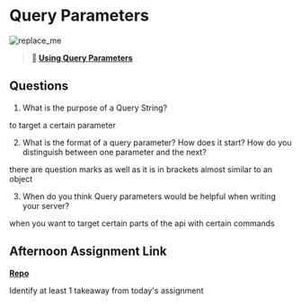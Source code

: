 # Query Parameters

![replace_me](https://codeworks.blob.core.windows.net/public/assets/img/illustrations/placeholder.svg)

> **📖 [Using Query Parameters](https://codeworksacademy.com/fs-student-guide/resources/wk5/01-Query-Parameters)**

## Questions

1. What is the purpose of a Query String?

to target a certain parameter 

2. What is the format of a query parameter? How does it start? How do you distinguish between one parameter and the next?

there are question marks as well as it is in brackets almost similar to an object

3. When do you think Query parameters would be helpful when writing your server?

when you want to target certain parts of the api with certain commands

## Afternoon Assignment Link

**[Repo](https://github.com/JonathonMcNamara/<ASSIGNMENT_REPO>)**

Identify at least 1 takeaway from today's assignment
